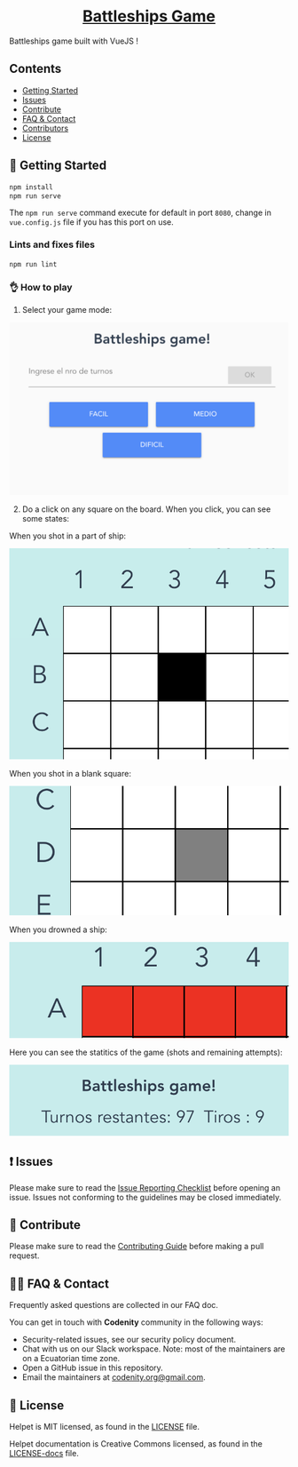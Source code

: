 <h1 align="center">
  <a href="#">
    Battleships Game
  </a>
</h1>


Battleships game built with VueJS ! 

## Contents

- [Getting Started](#-getting-started)
- [Issues](#-issues)
- [Contribute](#-contribute)
- [FAQ & Contact](#-faq-&-contact)
- [Contributors](#-contributors)
- [License](#-license)

## 🚀 Getting Started

```
npm install
npm run serve
```

The `npm run serve` command execute for default in port `8080`, change in `vue.config.js` file if you has this port on use.

### Lints and fixes files
```
npm run lint
```

### 👌 How to play

1. Select your game mode: 

![Home](/public/images/start.png)

2. Do a click on any square on the board. When you click, you can see some states:

When you shot in a part of ship:

![shot-on-ship](/public/images/shot-on-ship.png)

When you shot in a blank square:

![shot-on-blank](/public/images/shot-on-blank.png)

When you drowned a ship:

![drowned-ship](/public/images/drowned-ship.png)

Here you can see the statitics of the game (shots and remaining attempts):

![statitics-ship](/public/images/statitics-game.png)

## ❗ Issues

Please make sure to read the [Issue Reporting Checklist]() before opening an issue. Issues not conforming to the guidelines may be closed immediately.


## 👏 Contribute

Please make sure to read the [Contributing Guide]() before making a pull request.



## 🙋‍♂️ FAQ & Contact

Frequently asked questions are collected in our FAQ doc.

You can get in touch with **Codenity** community in the following ways:

- Security-related issues, see our security policy document.
- Chat with us on our Slack workspace. Note: most of the maintainers are on a Ecuatorian time zone.
- Open a GitHub issue in this repository.
- Email the maintainers at codenity.org@gmail.com.



## 📄 License

Helpet is MIT licensed, as found in the [LICENSE][l] file.

Helpet documentation is Creative Commons licensed, as found in the [LICENSE-docs][ld] file.

[l]: https://github.com/facebook/CodenityOrg/helpet-FE/master/LICENSE
[ld]: https://github.com/CodenityOrg/helpet-FE/master/LICENSE-docs
